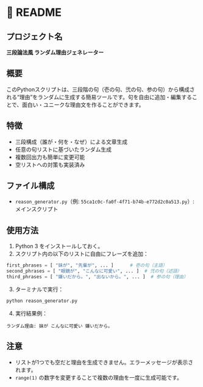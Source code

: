 # 🧾 README

## プロジェクト名  
**三段論法風 ランダム理由ジェネレーター**

## 概要  
このPythonスクリプトは、三段階の句（壱の句、弐の句、参の句）から構成される“理由”をランダムに生成する簡易ツールです。句を自由に追加・編集することで、面白い・ユニークな理由文を作ることができます。

## 特徴
- 三段構成（誰が・何を・なぜ）による文章生成
- 任意の句リストに基づいたランダム生成
- 複数回出力も簡単に変更可能
- 空リストへの対策も実装済み

## ファイル構成
- `reason_generator.py`（例: `55ca1c0c-fa0f-4f71-b74b-e772d2c0a513.py`）: メインスクリプト

## 使用方法

1. Python 3 をインストールしておく。
2. スクリプト内の以下のリストに自由にフレーズを追加：

```python
first_phrases = [ "妹が", "先輩が", ... ]      # 壱の句（主語）
second_phrases = [ "眼鏡が", "こんなに可愛い", ... ]  # 弐の句（述語）
third_phrases = [ "嫌いだから。", "出ないから。", ... ]  # 参の句（理由）
```

3. ターミナルで実行：

```bash
python reason_generator.py
```

4. 実行結果例：

```
ランダム理由: 妹が こんなに可愛い 嫌いだから。
```

## 注意
- リストが1つでも空だと理由を生成できません。エラーメッセージが表示されます。
- `range(1)` の数字を変更することで複数の理由を一度に生成可能です。
